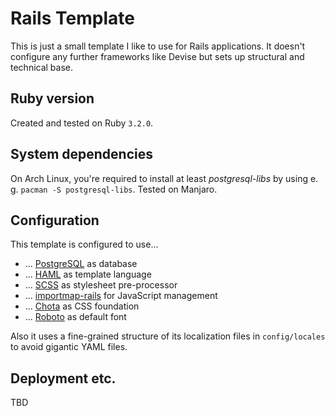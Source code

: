 # Rails Template

This is just a small template I like to use for Rails applications. It doesn't configure any further frameworks like Devise but sets up
structural and technical base.

## Ruby version

Created and tested on Ruby `3.2.0`.

## System dependencies

On Arch Linux, you're required to install at least _postgresql-libs_ by using e. g. `pacman -S postgresql-libs`. Tested on Manjaro.

## Configuration

This template is configured to use...

- ... [PostgreSQL](https://www.postgresql.org/) as database
- ... [HAML](https://haml.info/) as template language
- ... [SCSS](https://sass-lang.com/) as stylesheet pre-processor
- ... [importmap-rails](https://github.com/rails/importmap-rails) for JavaScript management
- ... [Chota](https://jenil.github.io/chota/) as CSS foundation
- ... [Roboto](https://fonts.google.com/specimen/Roboto) as default font

Also it uses a fine-grained structure of its localization files in `config/locales` to avoid gigantic YAML files.

## Deployment etc.

TBD